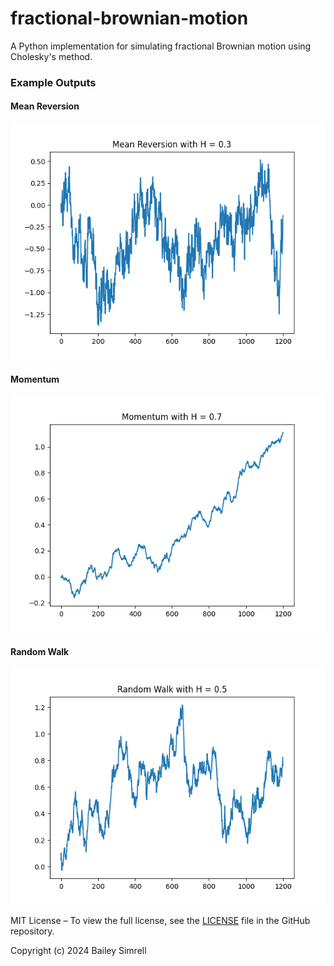 # fractional-brownian-motion
A Python implementation for simulating fractional Brownian motion using Cholesky's method.

### Example Outputs

#### Mean Reversion 
![Mean reversion example chart](https://github.com/BaileySimrell/fractional-brownian-motion/blob/main/output/figures/mean_reversion_0.png)

#### Momentum 
![Mean reversion example chart](https://github.com/BaileySimrell/fractional-brownian-motion/blob/main/output/figures/momentum_0.png)

#### Random Walk 
![Mean reversion example chart](https://github.com/BaileySimrell/fractional-brownian-motion/blob/main/output/figures/random_walk_0.png)

MIT License – To view the full license, see the [LICENSE](https://github.com/baileysimrell/fractional-brownian-motion/blob/main/LICENSE) file in the GitHub repository.

Copyright (c) 2024 Bailey Simrell
